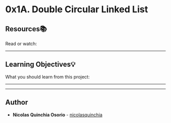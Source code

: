 # 0x1A. Double Circular Linked List

## Resources:books:
Read or watch:

---
## Learning Objectives:bulb:
What you should learn from this project:

---
---

## Author
* **Nicolas Quinchia Osorio** - [nicolasquinchia](https://github.com/nicolasquinchia)